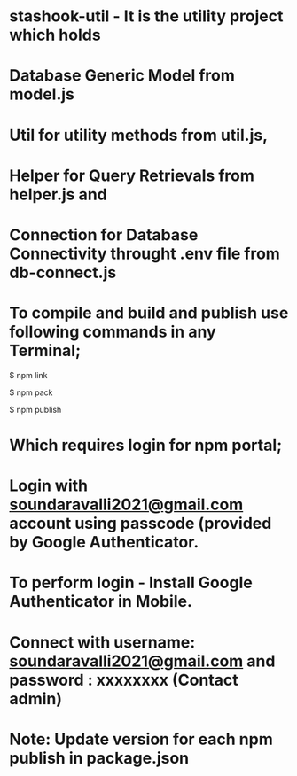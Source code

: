 # stashook-util - It is the utility project which holds 
# Database Generic Model from model.js 
# Util for utility methods from util.js, 
# Helper for Query Retrievals from helper.js and 
# Connection for Database Connectivity throught .env file from db-connect.js

# To compile and build and publish use following commands in any Terminal;

$ npm link

$ npm pack

$ npm publish  

# Which requires login for npm portal; 
# Login with soundaravalli2021@gmail.com account using passcode (provided by Google Authenticator.
# To perform login - Install Google Authenticator in Mobile.
# Connect with username: soundaravalli2021@gmail.com and password : xxxxxxxx (Contact admin)
# Note: Update version for each npm publish in package.json
